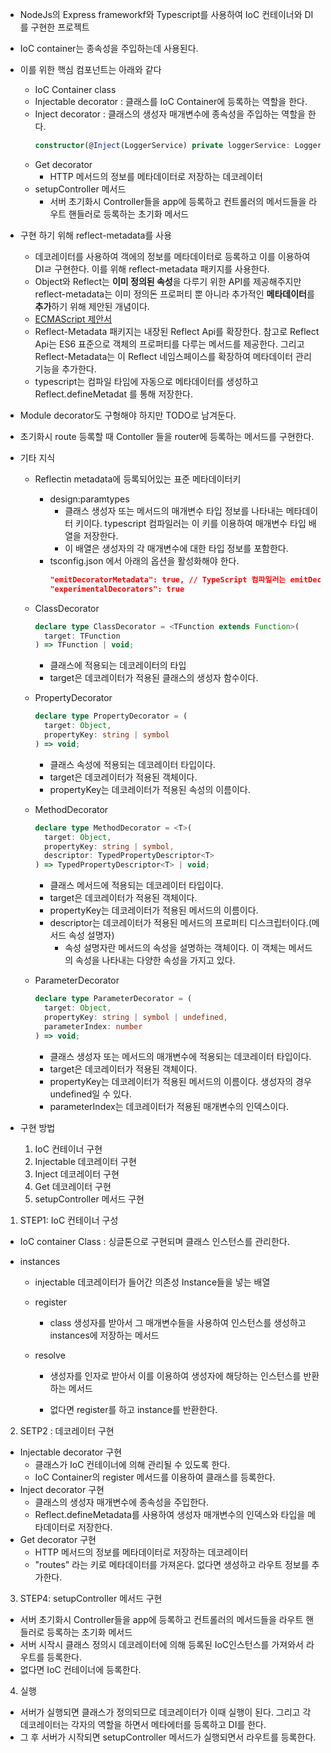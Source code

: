 - NodeJs의 Express frameworkf와 Typescript를 사용하여 IoC 컨테이너와 DI를 구현한 프로젝트

- IoC container는 종속성을 주입하는데 사용된다.
- 이를 위한 핵심 컴포넌트는 아래와 같다

  - IoC Container class
  - Injectable decorator : 클래스를 IoC Container에 등록하는 역할을 한다.
  - Inject decorator : 클래스의 생성자 매개변수에 종속성을 주입하는 역할을 한다.
    ```typescript
    constructor(@Inject(LoggerService) private loggerService: LoggerService) {}
    ```
  - Get decorator
    - HTTP 메서드의 정보를 메타데이터로 저장하는 데코레이터
  - setupController 메서드
    - 서버 초기화시 Controller들을 app에 등록하고 컨트롤러의 메서드들을 라우트 핸들러로 등록하는 초기화 메서드

- 구현 하기 위해 reflect-metadata를 사용

  - 데코레이터를 사용하여 객에의 정보를 메타데이터로 등록하고 이를 이용하여 DIㄹ 구현한다. 이를 위해 reflect-metadata 패키지를 사용한다.
  - Object와 Reflect는 **이미 정의된 속성**을 다루기 위한 API를 제공해주지만 reflect-metadata는 이미 정의돈 프로퍼티 뿐 아니라 추가적인 **메타데이터**를 **추가**하기 위해 제안된 개념이다.
  - [ECMAScript 제안서](https://rbuckton.github.io/reflect-metadata/)
  - Reflect-Metadata 패키지는 내장된 Reflect Api를 확장한다. 참고로 Reflect Api는 ES6 표준으로 객체의 프로퍼티를 다루는 메서드를 제공한다. 그리고 Reflect-Metadata는 이 Reflect 네임스페이스를 확장하여 메타데이터 관리 기능을 추가한다.
  - typescript는 컴파일 타임에 자동으로 메타데이터를 생성하고 Reflect.defineMetadat 를 통해 저장한다.

- Module decorator도 구형해야 하지만 TODO로 남겨둔다.
- 초기화시 route 등록할 때 Contoller 들을 router에 등록하는 메서드를 구현한다.

- 기타 지식

  - Reflectin metadata에 등록되어있는 표준 메타데이터키
    - design:paramtypes
      - 클래스 생성자 또는 메서드의 매개변수 타입 정보를 나타내는 메타데이터 키이다. typescript 컴파일러는 이 키를 이용하여 매개변수 타입 배열을 저장한다.
      - 이 배열은 생성자의 각 매개변수에 대한 타입 정보를 포함한다.
    - tsconfig.json 에서 아래의 옵션을 활성화해야 한다.
      ```json
      "emitDecoratorMetadata": true, // TypeScript 컴파일러는 emitDecoratorMetadata 옵션을 사용하여 생성자 매개변수 타입 정보를 자동으로 메타데이터로 생성한다.
      "experimentalDecorators": true
      ```
  - ClassDecorator

    ```typescript
    declare type ClassDecorator = <TFunction extends Function>(
      target: TFunction
    ) => TFunction | void;
    ```

    - 클래스에 적용되는 데코레이터의 타입
    - target은 데코레이터가 적용된 클래스의 생성자 함수이다.

  - PropertyDecorator

    ```typescript
    declare type PropertyDecorator = (
      target: Object,
      propertyKey: string | symbol
    ) => void;
    ```

    - 클래스 속성에 적용되는 데코레이터 타입이다.
    - target은 데코레이터가 적용된 객체이다.
    - propertyKey는 데코레이터가 적용된 속성의 이름이다.

  - MethodDecorator

    ```typescript
    declare type MethodDecorator = <T>(
      target: Object,
      propertyKey: string | symbol,
      descriptor: TypedPropertyDescriptor<T>
    ) => TypedPropertyDescriptor<T> | void;
    ```

    - 클래스 메서드에 적용되는 데코레이터 타입이다.
    - target은 데코레이터가 적용된 객체이다.
    - propertyKey는 데코레이터가 적용된 메서드의 이름이다.
    - descriptor는 데코레이터가 적용된 메서드의 프로퍼티 디스크립터이다.(메서드 속성 설명자)
      - 속성 설명자란 메서드의 속성을 설명하는 객체이다. 이 객체는 메서드의 속성을 나타내는 다양한 속성을 가지고 있다.

  - ParameterDecorator

    ```typescript
    declare type ParameterDecorator = (
      target: Object,
      propertyKey: string | symbol | undefined,
      parameterIndex: number
    ) => void;
    ```

    - 클래스 생성자 또는 메서드의 매개변수에 적용되는 데코레이터 타입이다.
    - target은 데코레이터가 적용된 객체이다.
    - propertyKey는 데코레이터가 적용된 메서드의 이름이다. 생성자의 경우 undefined일 수 있다.
    - parameterIndex는 데코레이터가 적용된 매개변수의 인덱스이다.

- 구현 방법

  1. IoC 컨테이너 구현
  2. Injectable 데코레이터 구현
  3. Inject 데코레이터 구현
  4. Get 데코레이터 구현
  5. setupController 메서드 구현

1. STEP1: IoC 컨테이너 구성

- IoC container Class : 싱글톤으로 구현되며 클래스 인스턴스를 관리한다.
- instances

  - injectable 데코레이터가 들어간 의존성 Instance들을 넣는 배열

  - register

    - class 생성자를 받아서 그 매개변수들을 사용하여 인스턴스를 생성하고 instances에 저장하는 메서드

  - resolve

    - 생성자를 인자로 받아서 이를 이용하여 생성자에 해당하는 인스턴스를 반환하는 메서드

    - 없다면 register를 하고 instance를 반환한다.

2. SETP2 : 데코레이터 구현

- Injectable decorator 구현
  - 클래스가 IoC 컨테이너에 의해 관리될 수 있도록 한다.
  - IoC Container의 register 메서드를 이용하여 클래스를 등록한다.
- Inject decorator 구현
  - 클래스의 생성자 매개변수에 종속성을 주입한다.
  - Reflect.defineMetadata를 사용하여 생성자 매개변수의 인덱스와 타입을 메타데이터로 저장한다.
- Get decorator 구현
  - HTTP 메서드의 정보를 메타데이터로 저장하는 데코레이터
  - "routes" 라는 키로 메타데이터를 가져온다. 없다면 생성하고 라우트 정보를 추가한다.

3. STEP4: setupController 메서드 구현

- 서버 초기화시 Controller들을 app에 등록하고 컨트롤러의 메서드들을 라우트 핸들러로 등록하는 초기화 메서드
- 서버 시작시 클래스 정의시 데코레이터에 의해 등록된 IoC인스턴스를 가져와서 라우트를 등록한다.
- 없다면 IoC 컨테이너에 등록한다.

4. 실행

- 서버가 실행되면 클래스가 정의되므로 데코레이터가 이때 실행이 된다. 그리고 각 데코레이터는 각자의 역할을 하면서 메타에터를 등록하고 DI를 한다.
- 그 후 서버가 시작되면 setupController 메서드가 실행되면서 라우트를 등록한다.
